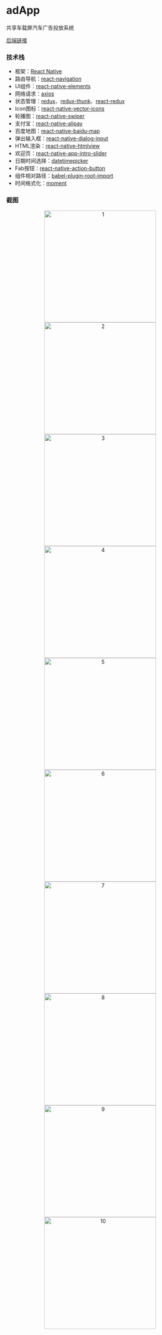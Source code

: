 # adApp

共享车载屏汽车广告投放系统

[后端链接](https://github.com/wezhyn/ad-launch)

### 技术栈

- 框架：[React Native](https://reactnative.com/)
- 路由导航：[react-navigation](https://reactnavigation.org/)
- UI组件：[react-native-elements](https://react-native-elements.github.io/react-native-elements/)
- 网络请求：[axios](https://github.com/axios/axios)
- 状态管理：[redux](https://redux.js.org/)、[redux-thunk](https://github.com/reduxjs/redux-thunk)、[react-redux](https://github.com/reduxjs/react-redux)
- Icon图标：[react-native-vector-icons](https://github.com/oblador/react-native-vector-icons)
- 轮播图：[react-native-swiper](https://github.com/leecade/react-native-swiper)
- 支付宝：[react-native-alipay](https://github.com/0x5e/react-native-alipay)
- 百度地图：[react-native-baidu-map](https://github.com/lovebing/react-native-baidu-map)
- 弹出输入框：[react-native-dialog-input](https://github.com/joseestrella89/react-native-dialog-input)
- HTML渲染：[react-native-htmlview](https://github.com/jsdf/react-native-htmlview)
- 欢迎页：[react-native-app-intro-slider](https://github.com/Jacse/react-native-app-intro-slider)
- 日期时间选择：[datetimepicker](https://github.com/react-native-community/react-native-datetimepicker)
- Fab按钮：[react-native-action-button](https://github.com/mastermoo/react-native-action-button)
- 组件相对路径：[babel-plugin-root-import](https://github.com/entwicklerstube/babel-plugin-root-import)
- 时间格式化：[moment](https://momentjs.com/)

### 截图

<div align="center">
  <img src="./screenshots/1.jpg" alt="1" width="300">
  <img src="./screenshots/2.jpg" alt="2" width="300">
</div>

<div align="center">
  <img src="./screenshots/3.jpg" alt="3" width="300">
  <img src="./screenshots/4.jpg" alt="4" width="300">
</div>

<div align="center">
  <img src="./screenshots/5.jpg" alt="5" width="300">
  <img src="./screenshots/6.jpg" alt="6" width="300">
</div>

<div align="center">
  <img src="./screenshots/7.jpg" alt="7" width="300">
  <img src="./screenshots/8.jpg" alt="8" width="300">
</div>

<div align="center">
  <img src="./screenshots/9.jpg" alt="9" width="300">
  <img src="./screenshots/10.jpg" alt="10" width="300">
</div>